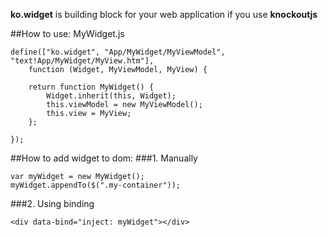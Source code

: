 **ko.widget** is building block for your web application if you use **knockoutjs**

##How to use:
MyWidget.js
```
define(["ko.widget", "App/MyWidget/MyViewModel", "text!App/MyWidget/MyView.htm"],
    function (Widget, MyViewModel, MyView) {

    return function MyWidget() {
        Widget.inherit(this, Widget);
        this.viewModel = new MyViewModel();
        this.view = MyView;
    };

});
```
##How to add widget to dom:
###1. Manually
```
var myWidget = new MyWidget();
myWidget.appendTo($(".my-container"));
```
###2. Using binding
```
<div data-bind="inject: myWidget"></div>
```
